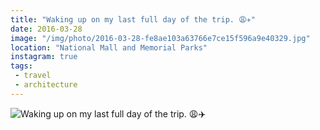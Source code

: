 ```yaml
---
title: "Waking up on my last full day of the trip. 😩✈️"
date: 2016-03-28
image: "/img/photo/2016-03-28-fe8ae103a63766e7ce15f596a9e40329.jpg"
location: "National Mall and Memorial Parks"
instagram: true
tags:
 - travel
 - architecture
---
```


![Waking up on my last full day of the trip. 😩✈️](/img/photo/2016-03-28-fe8ae103a63766e7ce15f596a9e40329.jpg)
